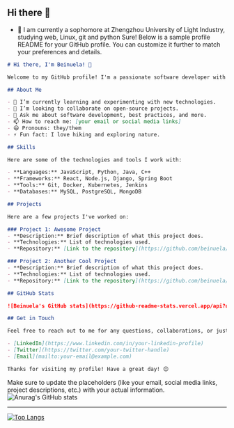 ## Hi there 👋

<!--
**beinuela/beinuela** is a ✨ _special_ ✨ repository because its `README.md` (this file) appears on your GitHub profile.

Here are some ideas to get you started:

- 🔭 I’m currently working on ...
- 🌱 I’m currently learning ...
- 👯 I’m looking to collaborate on ...
- 🤔 I’m looking for help with ...
- 💬 Ask me about ...
- 📫 How to reach me: ...
- 😄 Pronouns: ...
- ⚡ Fun fact: ...
--> 
- 🌱 I am currently a sophomore at Zhengzhou University of Light Industry, studying web, Linux, git and python
Sure! Below is a sample profile README for your GitHub profile. You can customize it further to match your preferences and details.

```markdown
# Hi there, I'm Beinuela! 👋

Welcome to my GitHub profile! I'm a passionate software developer with a love for learning and creating. Here you'll find some of the projects I've been working on.

## About Me

- 🌱 I’m currently learning and experimenting with new technologies.
- 👯 I’m looking to collaborate on open-source projects.
- 💬 Ask me about software development, best practices, and more.
- 📫 How to reach me: [your email or social media links]
- 😄 Pronouns: they/them
- ⚡ Fun fact: I love hiking and exploring nature.

## Skills

Here are some of the technologies and tools I work with:

- **Languages:** JavaScript, Python, Java, C++
- **Frameworks:** React, Node.js, Django, Spring Boot
- **Tools:** Git, Docker, Kubernetes, Jenkins
- **Databases:** MySQL, PostgreSQL, MongoDB

## Projects

Here are a few projects I've worked on:

### Project 1: Awesome Project
- **Description:** Brief description of what this project does.
- **Technologies:** List of technologies used.
- **Repository:** [Link to the repository](https://github.com/beinuela/awesome-project)

### Project 2: Another Cool Project
- **Description:** Brief description of what this project does.
- **Technologies:** List of technologies used.
- **Repository:** [Link to the repository](https://github.com/beinuela/another-cool-project)

## GitHub Stats

![Beinuela's GitHub stats](https://github-readme-stats.vercel.app/api?username=beinuela&show_icons=true&theme=radical)

## Get in Touch

Feel free to reach out to me for any questions, collaborations, or just to say hi!

- [LinkedIn](https://www.linkedin.com/in/your-linkedin-profile)
- [Twitter](https://twitter.com/your-twitter-handle)
- [Email](mailto:your-email@example.com)

Thanks for visiting my profile! Have a great day! 😊
```

Make sure to update the placeholders (like your email, social media links, project descriptions, etc.) with your actual information.
![Anurag's GitHub stats](https://github-readme-stats.vercel.app/api?username=beinuela&show_icons=true&theme=radical)
<hr>

[![Top Langs](https://github-readme-stats.vercel.app/api/top-langs/?username=beinuela&layout=compact)](https://github.com/anuraghazra/github-readme-stats)
